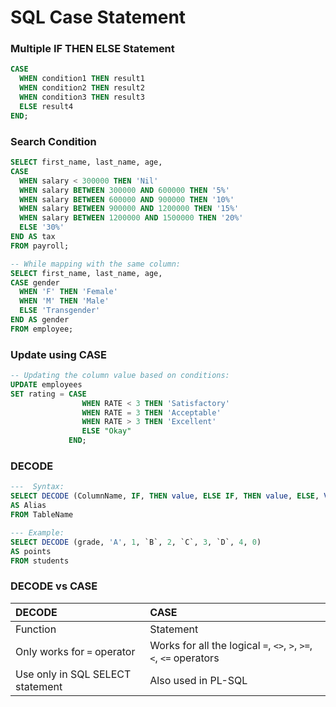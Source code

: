 # SQL Case Statement

### Multiple IF THEN ELSE Statement

```SQL
CASE
  WHEN condition1 THEN result1
  WHEN condition2 THEN result2
  WHEN condition3 THEN result3
  ELSE result4
END;
```

### Search Condition
```SQL
SELECT first_name, last_name, age,
CASE
  WHEN salary < 300000 THEN 'Nil'
  WHEN salary BETWEEN 300000 AND 600000 THEN '5%'
  WHEN salary BETWEEN 600000 AND 900000 THEN '10%'
  WHEN salary BETWEEN 900000 AND 1200000 THEN '15%'
  WHEN salary BETWEEN 1200000 AND 1500000 THEN '20%'
  ELSE '30%'
END AS tax
FROM payroll;
```

```SQL
-- While mapping with the same column:
SELECT first_name, last_name, age,
CASE gender
  WHEN 'F' THEN 'Female'
  WHEN 'M' THEN 'Male'
  ELSE 'Transgender'
END AS gender
FROM employee;
```

### Update using CASE
```SQL
-- Updating the column value based on conditions:
UPDATE employees 
SET rating = CASE
                WHEN RATE < 3 THEN 'Satisfactory'
                WHEN RATE = 3 THEN 'Acceptable'
                WHEN RATE > 3 THEN 'Excellent'
                ELSE "Okay"
             END;  
```

### DECODE

```sql
---  Syntax:
SELECT DECODE (ColumnName, IF, THEN value, ELSE IF, THEN value, ELSE, Value)
AS Alias
FROM TableName

--- Example:
SELECT DECODE (grade, 'A', 1, `B`, 2, `C`, 3, `D`, 4, 0)
AS points
FROM students
```

### DECODE vs CASE

DECODE | CASE
:--- | :---
Function | Statement
Only works for `=` operator | Works for all the logical `=`, `<>`, `>`, `>=`, `<`, `<=` operators
Use only in SQL SELECT statement | Also used in PL-SQL
